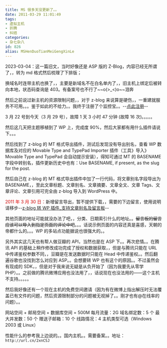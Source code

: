```yaml
---
title: MS 很多天没更新了。。
date: 2011-03-29 11:01:49
tags:
- 虚拟主机
- 折腾
- 纠结
categories:
- 杂七杂八
id: 826
alias: MSHenDuoTianMeiGengXinLe
---
```


2023-03-04：这一篇旧文，当时好像还是 ASP 版的 Z-Blog，内容已经无所谓了，，转为 md 格式然后梳理了下排版；

换域名时连带主机也换了，，主要是新域名不在白名单内了，，旧主机上绑定后被转向本地，状态码查询是 403。有备案号也不行了\~~o(>\_<)o\~~泪奔

<!-- more -->

然后之前说过新主机的资源限制问题，，对于 z-blog 来说算是硬伤，，一重建就服务不可用。。。鉴于如此的不给力。。我终于注册了个监控宝。。--[点此注册](http://www.jiankongbao.com/invite/x2ttt7)--

3 月 22 号到今天（3 月 29 号），故障 1 天 3 小时 47 分钟 (故障 16 次)。。。。。

然后这几天把主题移植到了 WP 上，完成度 90%，然后大家都有用什么插件请说下。。。

然后找到了 z-blog 的 MT 格式导出插件，测试后发现没有导出别名，查看 WP 数据库及对应的 Movable Type and TypePad Importer 插件（工具》导入》Movable Type and TypePad 会自动提示安装），得知可通过 MT 的 BASENAME 字段中转别名，插件更新历史中也有：Use BASENAME, if present, as the slug for the post.

然后自己在 z-blog 的 MT 格式导出插件中加了一行代码，将文章别名字段导出为 BASENAME，，至此文章标题、文章别名、文章摘要、文章全文、文章 Tags、文章评论、文章引用可完全由 z-blog 导入到 WordPress 中。

<span style="color: rgb(255, 0, 0);">2011 年 3 月 30 日：</span>新增留言导出，暂不提供下载，，需要的下边留言，使用说明请移步--[z-blog 转 WP 插件\_支持文章别名及留言板](https://www.wdssmq.com/post/z-blogZhuanWPChaJian-ZhiChiWenZhangBieMingJiLiuYanBan.html "z-blog转 WP 插件_支持文章别名及留言板")--

其他页面的地址可能就没办法了吧，，分类、日期索引什么的地址。。~~留言板的留言应该可以导入到指定页面的评论中吧~~。。。话说示例页面的内容还真是喜感，天朝的帝都什么的。。。WP 的多站点功能据说也很强大的。。

另外其实这几天也有帮人做豆瓣的 API，当然也是在 ASP 下。。再次悲情。。在腾讯 API 的基础上稍作修改成功完成了授权和数据获取，，但是与腾讯只能在 URL 中传递鉴权参数不同，，豆瓣是在发送数据时只能在 Head 中传递鉴权。。然后翻遍谷歌也没找到怎么对应到 ASP。。会想要转 WP 也有这个的原因。。不过虽然会有现成的 SDK，，但是对于我来说无疑是从负开始了（因为我要先从零学 PHP）。。之前做的腾讯微博应用也没法用了，，话说现在也没法用的——这个主机不支持。。。。。

然后我好像还有一个现在主机的免费空间邀请（因为有在微博上指出解压时无法覆盖已有文件的问题，然后资源限制部分的问题被无视掉了。。刚才也有@在线率的问题）。。

网站空间 + 邮局空间 + 数据库空间 = 500M 每月流量：2G 域名绑定数：5 个 最大并发数：50 个 赠送子邮箱：10 个 线路情况：4 主机类型可选（Windows 2003 或 Linux）

性能什么的参考我上边说的。。国内主机。。需要备案。。地址：`http://url.cn/2xnCSJ`
